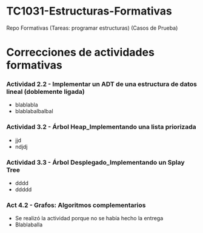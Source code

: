 TC1031-Estructuras-Formativas
===
Repo Formativas (Tareas: programar estructuras) (Casos de Prueba)

Correcciones de actividades formativas
===

### Actividad 2.2 - Implementar un ADT de una estructura de datos lineal (doblemente ligada) ###

- blablabla
- blablabalbalbal

### Actividad 3.2 - Árbol Heap_Implementando una lista priorizada ###

- jjd
- ndjdj

### Actividad 3.3 - Árbol Desplegado_Implementando un Splay Tree ###

- dddd
- ddddd

### Act 4.2 - Grafos: Algoritmos complementarios ###

- Se realizó la actividad porque no se había hecho la entrega
- Blablaballa
